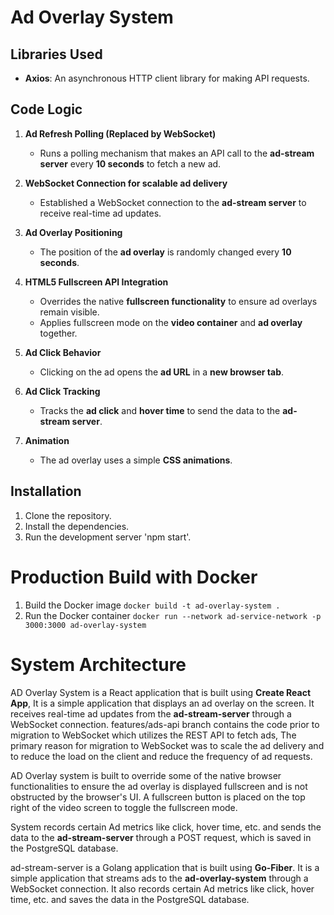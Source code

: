 # Ad Overlay System  

## Libraries Used  

- **Axios**: An asynchronous HTTP client library for making API requests.  

## Code Logic  

1. **Ad Refresh Polling (Replaced by WebSocket)**  
   - Runs a polling mechanism that makes an API call to the **ad-stream server** every **10 seconds** to fetch a new ad.

2. **WebSocket Connection for scalable ad delivery**  
   - Established a WebSocket connection to the **ad-stream server** to receive real-time ad updates.


3. **Ad Overlay Positioning**  
   - The position of the **ad overlay** is randomly changed every **10 seconds**.  

4. **HTML5 Fullscreen API Integration**  
   - Overrides the native **fullscreen functionality** to ensure ad overlays remain visible.  
   - Applies fullscreen mode on the **video container** and **ad overlay** together.  

5. **Ad Click Behavior**  
   - Clicking on the ad opens the **ad URL** in a **new browser tab**.  

6. **Ad Click Tracking**  
   - Tracks the **ad click** and **hover time** to send the data to the **ad-stream server**.

7. **Animation**  
   - The ad overlay uses a simple **CSS animations**.

## Installation

1. Clone the repository.
2. Install the dependencies.
3. Run the development server 'npm start'.


# Production Build with Docker

1. Build the Docker image ```docker build -t ad-overlay-system .```
2. Run the Docker container ```docker run --network ad-service-network -p 3000:3000 ad-overlay-system ```


# System Architecture

AD Overlay System is a React application that is built using **Create React App**, It is a simple application that displays an ad overlay on the screen. It receives real-time ad updates from the **ad-stream-server** through a WebSocket connection. features/ads-api branch contains the code prior to migration to WebSocket which utilizes the REST API to fetch ads, The primary reason for migration to WebSocket was to scale the ad delivery and to reduce the load on the client and reduce the frequency of ad requests.

AD Overlay system is built to override some of the native browser functionalities to ensure the ad overlay is displayed fullscreen and is not obstructed by the browser's UI. A fullscreen button is placed on the top right of the video screen to toggle the fullscreen mode.

System records certain Ad metrics like click, hover time, etc. and sends the data to the **ad-stream-server** through a POST request, which is saved in the PostgreSQL database.

ad-stream-server is a Golang application that is built using **Go-Fiber**. It is a simple application that streams ads to the **ad-overlay-system** through a WebSocket connection. It also records certain Ad metrics like click, hover time, etc. and saves the data in the PostgreSQL database.



















